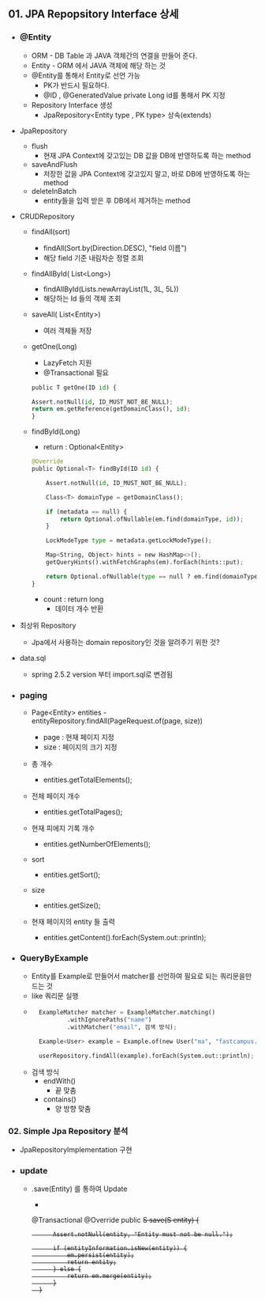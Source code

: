 ## 01. JPA Repopsitory Interface 상세
- ### @Entity
    - ORM - DB Table 과 JAVA 객체간의 연결을 만들어 준다.
    - Entity - ORM 에서 JAVA 객체에 해당 하는 것
    - @Entity를 통해서 Entity로 선언 가능
        - PK가 반드시 필요하다.
        - @ID , @GeneratedValue private Long id를 통해서 PK 지정
    - Repository Interface 생성
        - JpaRepository<Entity type , PK type> 상속(extends)

- JpaRepository
    - flush
        - 현재 JPA Context에 갖고있는 DB 값을 DB에 반영하도록 하는 method
    - saveAndFlush
        - 저장한 값을 JPA Context에 갖고있지 말고, 바로 DB에 반영하도록 하는 method
    - deleteInBatch
        - entity들을 입력 받은 후 DB에서 제거하는 method

- CRUDRepository
    - findAll(sort)
        - findAll(Sort.by(Direction.DESC), "field 이름")
        - 해당 field 기준 내림차순 정렬 조회
    - findAllById( List\<Long>)
        - findAllById(Lists.newArrayList(1L, 3L, 5L))
        - 해당하는 Id 들의 객체 조회
    - saveAll( List\<Entity>)
        - 여러 객체들 저장
    - getOne(Long)
        - LazyFetch 지원
        - @Transactional 필요
        ```python
        public T getOne(ID id) {

		Assert.notNull(id, ID_MUST_NOT_BE_NULL);
		return em.getReference(getDomainClass(), id);
        }
        ```
    - findById(Long)
        - return : Optional\<Entity>
        ```python
        @Override
        public Optional<T> findById(ID id) {

            Assert.notNull(id, ID_MUST_NOT_BE_NULL);

            Class<T> domainType = getDomainClass();

            if (metadata == null) {
                return Optional.ofNullable(em.find(domainType, id));
            }

            LockModeType type = metadata.getLockModeType();

            Map<String, Object> hints = new HashMap<>();
            getQueryHints().withFetchGraphs(em).forEach(hints::put);

            return Optional.ofNullable(type == null ? em.find(domainType, id, hints) : em.find(domainType, id, type, hints));
        }
        ```

        - count : return long
            - 데이터 개수 반환
- 최상위 Repository
    - Jpa에서 사용하는 domain repository인 것을 알려주기 위한 것?
    
- data.sql
    - spring 2.5.2 version 부터 import.sql로 변경됨

- ### paging
    - Page\<Entity> entities - entityRepository.findAll(PageRequest.of(page, size))
        - page : 현재 페이지 지정
        - size : 페이지의 크기 지정
    - 총 개수
        - entities.getTotalElements();
    - 전체 페이지 개수
        - entities.getTotalPages();
    - 현재 피에지 기록 개수
        - entities.getNumberOfElements();
    - sort
        - entities.getSort();
    - size
        - entities.getSize();

    - 현재 페이지의 entity 들 출력
        - entities.getContent().forEach(System.out::println);

- ### QueryByExample
    - Entity를 Example로 만들어서 matcher를 선언하여 필요로 되는 쿼리문을만드는 것
    - like 쿼리문 실행
    - ``` python
        ExampleMatcher matcher = ExampleMatcher.matching()
                .withIgnorePaths("name")
                .withMatcher("email", 검색 방식);

        Example<User> example = Example.of(new User("ma", "fastcampus.com"), matcher);

        userRepository.findAll(example).forEach(System.out::println);
        ```
    - 검색 방식
        - endWith()
            - 끝 맞춤
        - contains()
            - 양 방향 맞춤

### 02. Simple Jpa Repository 분석
- JpaRepositoryImplementation 구현
- ### update
    - .save(Entity) 를 통하여 Update
        - ```python
        @Transactional
        @Override
        public <S extends T> S save(S entity) {

                Assert.notNull(entity, "Entity must not be null.");

                if (entityInformation.isNew(entity)) {
                    em.persist(entity);
                    return entity;
                } else {
                    return em.merge(entity);
                }
            }
        ```
